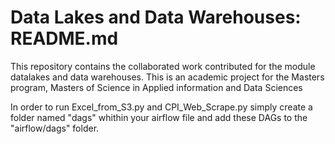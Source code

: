 # Data Lakes and Data Warehouses: README.md
This repository contains the collaborated work contributed for the module datalakes and data warehouses. This is an academic project for the Masters program, Masters of Science in Applied information and Data Sciences

In order to run Excel_from_S3.py and CPI_Web_Scrape.py simply create a folder named "dags" whithin your airflow file and add these DAGs to the "airflow/dags" folder. 
